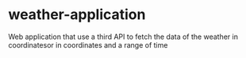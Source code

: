 # weather-application
Web application that use a third API to fetch the data of the weather in coordinatesor in coordinates and a range of time

